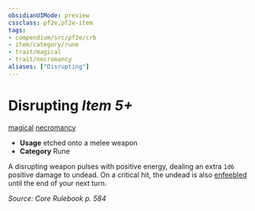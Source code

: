```yaml
---
obsidianUIMode: preview
cssclass: pf2e,pf2e-item
tags:
- compendium/src/pf2e/crb
- item/category/rune
- trait/magical
- trait/necromancy
aliases: ["Disrupting"]
---
```

# Disrupting *Item 5+*  
[magical](../../../Rules/traits/magical.md)  [necromancy](../../../Rules/traits/necromancy.md)  

- **Usage** etched onto a melee weapon
- **Category** Rune

A disrupting weapon pulses with positive energy, dealing an extra `1d6` positive damage to undead. On a critical hit, the undead is also [enfeebled](../../../Rules/conditions.md#Enfeebled) until the end of your next turn.

*Source: Core Rulebook p. 584*